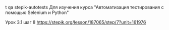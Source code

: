 t
qa
stepik-autotests
Для изучения курса "Автоматизация тестирования с помощью Selenium и Python"

Урок 3.1 шаг 8
https://stepik.org/lesson/187065/step/7?unit=161976 



